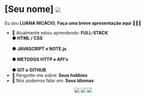 # [Seu nome] <img src="https://www.google.com/url?sa=i&url=https%3A%2F%2Fwww.reddit.com%2Fr%2FVALORANT%2Fcomments%2Fy51tl7%2Fwe_are_valorant_we_are_fighters%2F&psig=AOvVaw2zbYu-xXhLDapSEDIGwBvp&ust=1683393047309000&source=images&cd=vfe&ved=0CA4QjRxqFwoTCID9jvrV3v4CFQAAAAAdAAAAABAD">

Eu sou <strong>LUANA NICÁCIO</strong>, <strong>Faça uma breve apresentação aqui</strong> 👨🏻‍💻 

- 🚀 Atualmente estou aprendendo: <strong>FULL-STACK <br>● HTML / CSS</br><br> ● JAVASCRIPT e NOTE.js</br> <br>● METODOS HTTP e API's</br><br>● GIT e GITHUB</br></strong> 
- 💬 Pergunte-me sobre: <strong>Seus hobbies</strong>
- 📣 Nós podemos falar em: <strong>Seus Idiomas</strong>

<div align="center">

  <a href="#" alt="Gmail">
    <img src="https://img.shields.io/badge/-Gmail-FF0000?style=flat-square&labelColor=FF0000&logo=gmail&logoColor=white&link=LINK-DO-SEU-EMAIL"/></a>

  <a href="#" alt="Linkedin">
    <img src="https://img.shields.io/badge/-Linkedin-0e76a8?style=flat-square&logo=Linkedin&logoColor=white&link=LINK-DO-SEU-LINKEDIN" /></a>

  <a href="#" alt="Instagram">
    <img src="https://img.shields.io/badge/-Instagram-DF0174?style=flat-square&labelColor=DF0174&logo=instagram&logoColor=white&link=LINK-DO-SEU-INSTAGRAM"/></a>

</div>
